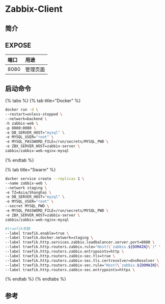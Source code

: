 # Zabbix-Client

## 简介



## EXPOSE

| 端口 | 用途 |
| :--- | :--- |
| 8080 | 管理页面 |



## 启动命令

{% tabs %}
{% tab title="Docker" %}
```bash
docker run -d \
--restart=unless-stopped \
--network=backend \
-h zabbix-web \
-p 8080:8080 \
-e DB_SERVER_HOST="mysql" \
-e MYSQL_USER="root" \
-e MYSQL_PASSWORD_FILE=/run/secrets/MYSQL_PWD \
-e ZBX_SERVER_HOST=zabbix-server \
zabbix/zabbix-web-nginx-mysql
```
{% endtab %}

{% tab title="Swarm" %}
```bash
docker service create --replicas 1 \
--name zabbix-web \
--network staging \
-e TZ=Asia/Shanghai \
-e DB_SERVER_HOST="mysql" \
-e MYSQL_USER="root" \
--secret MYSQL_PWD \
-e MYSQL_PASSWORD_FILE=/run/secrets/MYSQL_PWD \
-e ZBX_SERVER_HOST=zabbix-server \
zabbix/zabbix-web-nginx-mysql

#traefik参数
--label traefik.enable=true \
--label traefik.docker.network=staging \
--label traefik.http.services.zabbix.loadbalancer.server.port=8080 \
--label traefik.http.routers.zabbix.rule="Host(\`zabbix.${DOMAIN}\`)" \
--label traefik.http.routers.zabbix.entrypoints=http \
--label traefik.http.routers.zabbix-sec.tls=true \
--label traefik.http.routers.zabbix-sec.tls.certresolver=dnsResolver \
--label traefik.http.routers.zabbix-sec.rule="Host(\`zabbix.${DOMAIN}\`)" \
--label traefik.http.routers.zabbix-sec.entrypoints=https \
```
{% endtab %}
{% endtabs %}



## 参考

